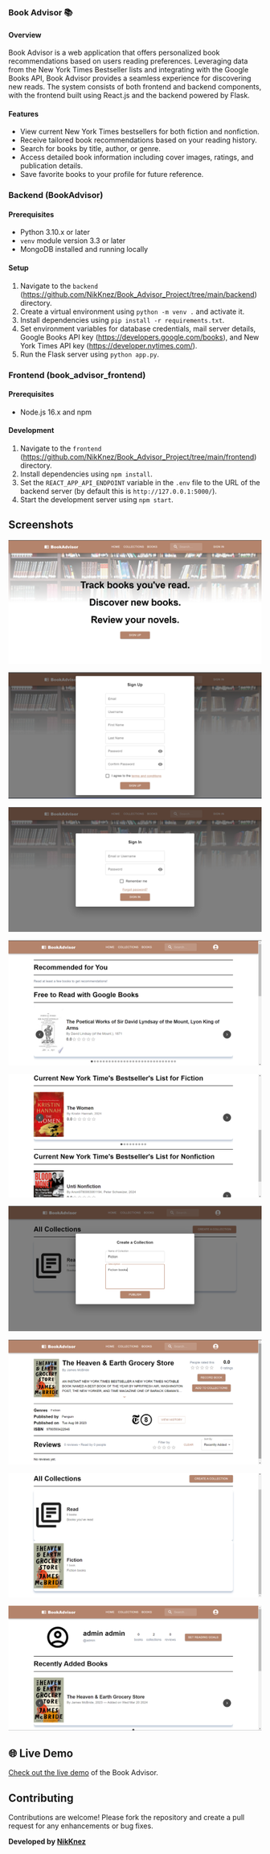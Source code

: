 ### Book Advisor 📚

#### Overview
Book Advisor is a web application that offers personalized book recommendations based on users reading preferences. Leveraging data from the New York Times Bestseller lists and integrating with the Google Books API, Book Advisor provides a seamless experience for discovering new reads. The system consists of both frontend and backend components, with the frontend built using React.js and the backend powered by Flask.

#### Features
- View current New York Times bestsellers for both fiction and nonfiction.
- Receive tailored book recommendations based on your reading history.
- Search for books by title, author, or genre.
- Access detailed book information including cover images, ratings, and publication details.
- Save favorite books to your profile for future reference.

### Backend (BookAdvisor)

#### Prerequisites
- Python 3.10.x or later
- `venv` module version 3.3 or later
- MongoDB installed and running locally

#### Setup
1. Navigate to the `backend` (https://github.com/NikKnez/Book_Advisor_Project/tree/main/backend) directory.
2. Create a virtual environment using `python -m venv .` and activate it.
3. Install dependencies using `pip install -r requirements.txt`.
4. Set environment variables for database credentials, mail server details, Google Books API key (https://developers.google.com/books), and New York Times API key (https://developer.nytimes.com/).
5. Run the Flask server using `python app.py`.

### Frontend (book_advisor_frontend)

#### Prerequisites
- Node.js 16.x and npm

#### Development
1. Navigate to the `frontend` (https://github.com/NikKnez/Book_Advisor_Project/tree/main/frontend) directory.
2. Install dependencies using `npm install`.
3. Set the `REACT_APP_API_ENDPOINT` variable in the `.env` file to the URL of the backend server (by default this is `http://127.0.0.1:5000/`).
4. Start the development server using `npm start`.

## Screenshots

![Screenshot_1](frontend/src/images/Screenshot_1.png)

![Screenshot_2](frontend/src/images/Screenshot_2.png)

![Screenshot_3](frontend/src/images/Screenshot_3.png)

![Screenshot_4](frontend/src/images/Screenshot_4.png)

![Screenshot_5](frontend/src/images/Screenshot_5.png)

![Screenshot_6](frontend/src/images/Screenshot_6.png)

![Screenshot_7](frontend/src/images/Screenshot_7.png)

![Screenshot_8](frontend/src/images/Screenshot_8.png)

![Screenshot_9](frontend/src/images/Screenshot_9.png)

## 🌐 Live Demo

[Check out the live demo](https://bookadvisor.netlify.app) of the Book Advisor.

## Contributing

Contributions are welcome! Please fork the repository and create a pull request for any enhancements or bug fixes.


**Developed by [NikKnez](https://github.com/NikKnez)**
